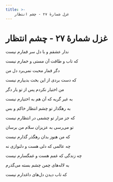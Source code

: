 ```yaml
---
title: >-
    غزل شمارهٔ ۲۷ - چشم انتظار
---
```

# غزل شمارهٔ ۲۷ - چشم انتظار

<div class="b" id="bn1"><div class="m1"><p>ندار عشقم و با دل سر قمارم نیست</p></div>
<div class="m2"><p>که تاب و طاقت آن مستی و خمارم نیست</p></div></div>
<div class="b" id="bn2"><div class="m1"><p>دگر قمار محبت نمی‌برد دل من</p></div>
<div class="m2"><p>که دست بردی از این بخت بدبیارم نیست</p></div></div>
<div class="b" id="bn3"><div class="m1"><p>من اختیار نکردم پس از تو یار دگر</p></div>
<div class="m2"><p>به غیر گریه که آن هم به اختیارم نیست</p></div></div>
<div class="b" id="bn4"><div class="m1"><p>به رهگذار تو چشم انتظار خاکم و بس</p></div>
<div class="m2"><p>که جز مزار تو چشمی در انتظارم نیست</p></div></div>
<div class="b" id="bn5"><div class="m1"><p>تو می‌رسی به عزیزان سلام من برسان</p></div>
<div class="m2"><p>که من هنوز بدان رهگذر گذارم نیست</p></div></div>
<div class="b" id="bn6"><div class="m1"><p>چه عالمی که دلی هست و دلنوازی نه</p></div>
<div class="m2"><p>چه زندگی که غمم هست و غمگسارم نیست</p></div></div>
<div class="b" id="bn7"><div class="m1"><p>به لاله‌های چمن چشم بسته می‌گذرم</p></div>
<div class="m2"><p>که تاب دیدن دل‌های داغدارم نیست</p></div></div>
